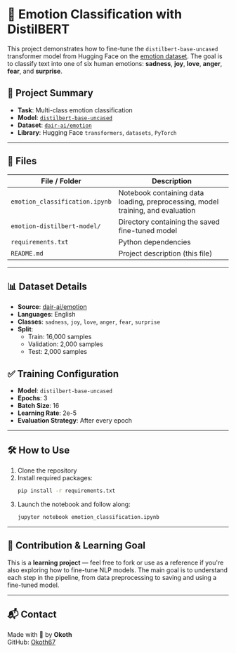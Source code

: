 # 🧠 Emotion Classification with DistilBERT

This project demonstrates how to fine-tune the `distilbert-base-uncased` transformer model from Hugging Face on the [emotion dataset](https://huggingface.co/datasets/dair-ai/emotion). The goal is to classify text into one of six human emotions: **sadness**, **joy**, **love**, **anger**, **fear**, and **surprise**.

## 🚀 Project Summary

- **Task**: Multi-class emotion classification
- **Model**: [`distilbert-base-uncased`](https://huggingface.co/distilbert-base-uncased)
- **Dataset**: [`dair-ai/emotion`](https://huggingface.co/datasets/dair-ai/emotion)
- **Library**: Hugging Face `transformers`, `datasets`, `PyTorch`

---

## 📁 Files

| File / Folder              | Description                                  |
|---------------------------|----------------------------------------------|
| `emotion_classification.ipynb` | Notebook containing data loading, preprocessing, model training, and evaluation |
| `emotion-distilbert-model/`    | Directory containing the saved fine-tuned model |
| `requirements.txt`             | Python dependencies                        |
| `README.md`                    | Project description (this file)            |

---

## 📊 Dataset Details

- **Source**: [dair-ai/emotion](https://huggingface.co/datasets/dair-ai/emotion)
- **Languages**: English
- **Classes**: `sadness`, `joy`, `love`, `anger`, `fear`, `surprise`
- **Split**:
  - Train: 16,000 samples
  - Validation: 2,000 samples
  - Test: 2,000 samples

## ✅ Training Configuration

- **Model**: `distilbert-base-uncased`
- **Epochs**: 3
- **Batch Size**: 16
- **Learning Rate**: 2e-5
- **Evaluation Strategy**: After every epoch

---

## 🛠 How to Use

1. Clone the repository
2. Install required packages:
    ```bash
    pip install -r requirements.txt
    ```
3. Launch the notebook and follow along:
    ```bash
    jupyter notebook emotion_classification.ipynb
    ```

---

## 🤝 Contribution & Learning Goal

This is a **learning project** — feel free to fork or use as a reference if you're also exploring how to fine-tune NLP models. The main goal is to understand each step in the pipeline, from data preprocessing to saving and using a fine-tuned model.

---

## 📬 Contact

Made with 🚀 by **Okoth**  
GitHub: [Okoth67](https://github.com/Okoth67)
